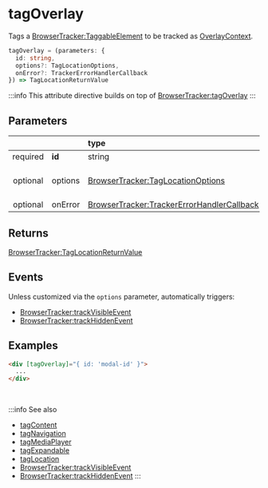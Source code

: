 # tagOverlay

Tags a [BrowserTracker:TaggableElement](/tracking/browser/api-reference/definitions/TaggableElement.md) to be tracked as [OverlayContext](/taxonomy/reference/location-contexts/OverlayContext.md).

```typescript
tagOverlay = (parameters: {
  id: string,
  options?: TagLocationOptions,
  onError?: TrackerErrorHandlerCallback
}) => TagLocationReturnValue
```

:::info
This attribute directive builds on top of [BrowserTracker:tagOverlay](/tracking/browser/api-reference/locationTaggers/tagOverlay.md)
:::

## Parameters
|          |         | type                                                                                              | default value
| :-:      | :--     | :--                                                                                               | :--           
| required | **id**  | string                                                                                            |
| optional | options | [BrowserTracker:TagLocationOptions](/tracking/browser/api-reference/definitions/TagLocationOptions.md)                   | `{ trackVisibility: { mode: 'auto' } }`
| optional | onError | [BrowserTracker:TrackerErrorHandlerCallback](/tracking/browser/api-reference/definitions/TrackerErrorHandlerCallback.md) | `console.error`

## Returns
[BrowserTracker:TagLocationReturnValue](/tracking/browser/api-reference/definitions/TagLocationReturnValue.md)

## Events
Unless customized via the `options` parameter, automatically triggers:

- [BrowserTracker:trackVisibleEvent](/tracking/browser/api-reference/eventTrackers/trackVisibleEvent.md)
- [BrowserTracker:trackHiddenEvent](/tracking/browser/api-reference/eventTrackers/trackHiddenEvent.md)

## Examples

```html
<div [tagOverlay]="{ id: 'modal-id' }">
  ...
</div>
```

<br />

:::info See also
- [tagContent](/tracking/angular/api-reference/locationTaggers/tagContent.md)
- [tagNavigation](/tracking/angular/api-reference/locationTaggers/tagNavigation.md)
- [tagMediaPlayer](/tracking/angular/api-reference/locationTaggers/tagMediaPlayer.md)
- [tagExpandable](/tracking/angular/api-reference/locationTaggers/tagExpandable.md)
- [tagLocation](/tracking/angular/api-reference/locationTaggers/tagLocation.md)
- [BrowserTracker:trackVisibleEvent](/tracking/browser/api-reference/eventTrackers/trackVisibleEvent.md)
- [BrowserTracker:trackHiddenEvent](/tracking/browser/api-reference/eventTrackers/trackHiddenEvent.md)
:::
